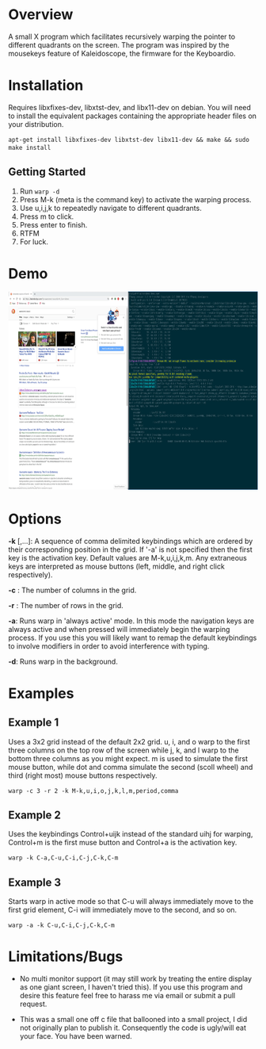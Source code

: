 # Overview

A small X program which facilitates recursively warping the pointer to different quadrants on the screen. The program was inspired by the mousekeys feature of Kaleidoscope, the firmware for the Keyboardio.

# Installation

Requires libxfixes-dev, libxtst-dev, and libx11-dev on debian. You will need to install the equivalent packages containing the appropriate header files on your distribution.

```
apt-get install libxfixes-dev libxtst-dev libx11-dev && make && sudo make install
```

## Getting Started

1. Run `warp -d` 
2. Press M-k (meta is the command key) to activate the warping process.
3. Use u,i,j,k to repeatedly navigate to different quadrants.
4. Press m to click.
5. Press enter to finish.
6. RTFM
7. For luck.

# Demo

<img src="demo.gif" height="400px"/>

# Options

 **-k** <key>[,<key>...]: A sequence of comma delimited keybindings which are ordered by their corresponding position in the grid. If '-a' is not specified then the first key is the activation key. Default values are M-k,u,i,j,k,m. Any extraneous keys are interpreted as mouse buttons (left, middle, and right click respectively).

 **-c** <num>: The number of columns in the grid.

 **-r** <num>: The number of rows in the grid.

 **-a**: Runs warp in 'always active' mode. In this mode the navigation keys are always active and when pressed will immediately begin the warping process. If you use this you will likely want to remap the default keybindings to involve modifiers in order to avoid interference with typing.

 **-d**: Runs warp in the background.

# Examples

## Example 1

Uses a 3x2 grid instead of the default 2x2 grid. u, i, and o warp to the first
three columns on the top row of the screen while j, k, and l warp to the bottom
three columns as you might expect. m is used to simulate the first mouse
button, while dot and comma simulate the second (scoll wheel) and third (right
most) mouse buttons respectively.

```
warp -c 3 -r 2 -k M-k,u,i,o,j,k,l,m,period,comma
```

## Example 2
Uses the keybindings Control+uijk instead of the standard uihj for warping, Control+m is the first muse button  and Control+a is the activation key.

```
warp -k C-a,C-u,C-i,C-j,C-k,C-m
```

## Example 3

Starts warp in active mode so that C-u will always immediately move to the first grid element,
C-i will immediately move to the second, and so on.

```
warp -a -k C-u,C-i,C-j,C-k,C-m 

```
# Limitations/Bugs

- No multi monitor support (it may still work by treating the entire display as one giant screen, I haven't tried this). If you use this program and desire this feature feel free to harass me via email or submit a pull request.

- This was a small one off c file that ballooned into a small project, I did not originally plan to publish it. Consequently the code is ugly/will eat your face. You have been warned.
